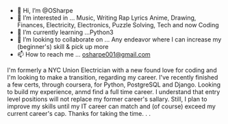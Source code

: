 - 👋 Hi, I’m @OSharpe
- 👀 I’m interested in ... Music, Writing Rap Lyrics  Anime, Drawing, Finances, Electricity, Electronics, Puzzle Solving, Tech and now Coding
- 🌱 I’m currently learning ...Python3
- 💞️ I’m looking to collaborate on ... Any endeavor where I can increase my (beginner's) skill & pick up more
- 📫 How to reach me ... osharpe001@gmail.com

<!---
OmariSpark/OmariSpark is a ✨ special ✨ repository because its `README.md` (this file) appears on your GitHub profile.
You can click the Preview link to take a look at your changes.
--->

  I'm formerly a NYC Union Electrician with a new found love for coding and  I'm looking to make a transition, regarding my career. 
  I've recently finished a few certs, through coursera, for Python, PostgreSQL and Django. Looking to build my experience, anmd find a full time career.
  I understand that entry level positions will not replace my former career's sallary. Still, I plan to improve my skills until my IT career can match and (of course) exceed my current career's cap.
  Thanks for taking the time. . .
